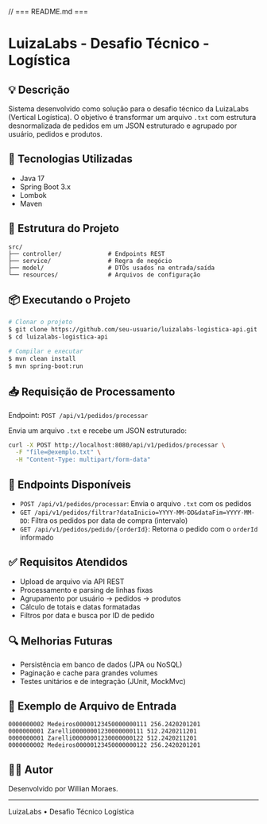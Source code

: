 // === README.md ===
# LuizaLabs - Desafio Técnico - Logística

## 💡 Descrição
Sistema desenvolvido como solução para o desafio técnico da LuizaLabs (Vertical Logística). O objetivo é transformar um arquivo `.txt` com estrutura desnormalizada de pedidos em um JSON estruturado e agrupado por usuário, pedidos e produtos.

## 🚀 Tecnologias Utilizadas
- Java 17
- Spring Boot 3.x
- Lombok
- Maven

## 📁 Estrutura do Projeto
```
src/
├── controller/             # Endpoints REST
├── service/                # Regra de negócio
├── model/                  # DTOs usados na entrada/saída
└── resources/              # Arquivos de configuração
```

## 📦 Executando o Projeto
```bash
# Clonar o projeto
$ git clone https://github.com/seu-usuario/luizalabs-logistica-api.git
$ cd luizalabs-logistica-api

# Compilar e executar
$ mvn clean install
$ mvn spring-boot:run
```

## 📥 Requisição de Processamento
Endpoint: `POST /api/v1/pedidos/processar`

Envia um arquivo `.txt` e recebe um JSON estruturado:
```bash
curl -X POST http://localhost:8080/api/v1/pedidos/processar \
  -F "file=@exemplo.txt" \
  -H "Content-Type: multipart/form-data"
```

## 🔎 Endpoints Disponíveis
- `POST /api/v1/pedidos/processar`: Envia o arquivo `.txt` com os pedidos
- `GET /api/v1/pedidos/filtrar?dataInicio=YYYY-MM-DD&dataFim=YYYY-MM-DD`: Filtra os pedidos por data de compra (intervalo)
- `GET /api/v1/pedidos/pedido/{orderId}`: Retorna o pedido com o `orderId` informado

## ✅ Requisitos Atendidos
- Upload de arquivo via API REST
- Processamento e parsing de linhas fixas
- Agrupamento por usuário → pedidos → produtos
- Cálculo de totais e datas formatadas
- Filtros por data e busca por ID de pedido

## 🔍 Melhorias Futuras
- Persistência em banco de dados (JPA ou NoSQL)
- Paginação e cache para grandes volumes
- Testes unitários e de integração (JUnit, MockMvc)

## 📄 Exemplo de Arquivo de Entrada
```
0000000002 Medeiros00000123450000000111 256.2420201201
0000000001 Zarelli00000001230000000111 512.2420211201
0000000001 Zarelli00000001230000000122 512.2420211201
0000000002 Medeiros00000123450000000122 256.2420201201
```

## 👨‍💻 Autor
Desenvolvido por Willian Moraes.

---
LuizaLabs • Desafio Técnico Logística
